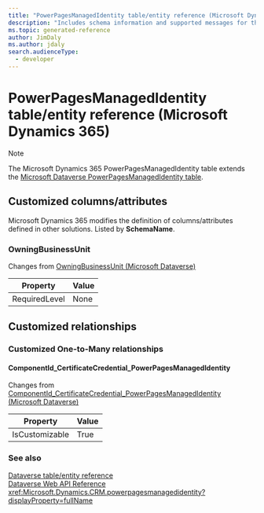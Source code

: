 ```yaml
---
title: "PowerPagesManagedIdentity table/entity reference (Microsoft Dynamics 365)"
description: "Includes schema information and supported messages for the PowerPagesManagedIdentity table/entity with Microsoft Dynamics 365."
ms.topic: generated-reference
author: JimDaly
ms.author: jdaly
search.audienceType: 
  - developer
---
```


# PowerPagesManagedIdentity table/entity reference (Microsoft Dynamics 365)



> [!NOTE]
> The Microsoft Dynamics 365 PowerPagesManagedIdentity table extends the [Microsoft Dataverse PowerPagesManagedIdentity table](/power-apps/developer/data-platform/reference/entities/powerpagesmanagedidentity).



## Customized columns/attributes

Microsoft Dynamics 365 modifies the definition of columns/attributes defined in other solutions. Listed by **SchemaName**.

### <a name="BKMK_OwningBusinessUnit"></a> OwningBusinessUnit

Changes from [OwningBusinessUnit (Microsoft Dataverse)](/power-apps/developer/data-platform/reference/entities/powerpagesmanagedidentity#BKMK_OwningBusinessUnit)

|Property|Value|
|---|---|
|RequiredLevel|None|


## Customized relationships

### Customized One-to-Many relationships

#### <a name="BKMK_ComponentId_CertificateCredential_PowerPagesManagedIdentity"></a> ComponentId_CertificateCredential_PowerPagesManagedIdentity

Changes from [ComponentId_CertificateCredential_PowerPagesManagedIdentity (Microsoft Dataverse)](/power-apps/developer/data-platform/reference/entities/powerpagesmanagedidentity#BKMK_ComponentId_CertificateCredential_PowerPagesManagedIdentity)

|Property|Value|
|---|---|
|IsCustomizable|True|


### See also

[Dataverse table/entity reference](/power-apps/developer/data-platform/reference/about-entity-reference)  
[Dataverse Web API Reference](/power-apps/developer/data-platform/webapi/reference/about)   
<xref:Microsoft.Dynamics.CRM.powerpagesmanagedidentity?displayProperty=fullName>
